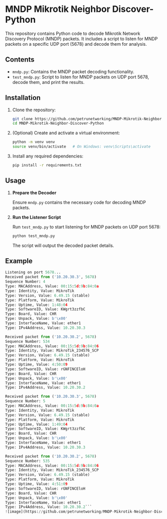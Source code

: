 # MNDP Mikrotik Neighbor Discover-Python
This repository contains Python code to decode Mikrotik Network Discovery Protocol (MNDP) packets. It includes a script to listen for MNDP packets on a specific UDP port (5678) and decode them for analysis.

## Contents

- `mndp.py`: Contains the MNDP packet decoding functionality.
- `test_mndp.py`: Script to listen for MNDP packets on UDP port 5678, decode them, and print the results.

## Installation

1. Clone the repository:
    ```sh
    git clone https://github.com/petrunetworking/MNDP-Mikrotik-Neighbor-Discover-Python.git
    cd MNDP-Mikrotik-Neighbor-Discover-Python
    ```

2. (Optional) Create and activate a virtual environment:
    ```sh
    python -m venv venv
    source venv/bin/activate   # On Windows: venv\Scripts\activate
    ```

3. Install any required dependencies:
    ```sh
    pip install -r requirements.txt
    ```

## Usage

1. **Prepare the Decoder**

   Ensure `mndp.py` contains the necessary code for decoding MNDP packets.

2. **Run the Listener Script**

   Run `test_mndp.py` to start listening for MNDP packets on UDP port 5678:
    ```sh
    python test_mndp.py
    ```

   The script will output the decoded packet details.

## Example
```python test_mndp.py
Listening on port 5678...
Received packet from ('10.20.30.3', 5678)
Sequence Number: 4
Type: MACAddress, Value: 00:15:5d:9b:84:0a
Type: Identity, Value: MikroTik
Type: Version, Value: 6.49.15 (stable)
Type: Platform, Value: MikroTik
Type: Uptime, Value: 1:48:04
Type: SoftwareID, Value: KWgrt3zzfbC
Type: Board, Value: CHR
Type: Unpack, Value: b'\x00'
Type: InterfaceName, Value: ether1
Type: IPv4Address, Value: 10.20.30.3

Received packet from ('10.20.30.2', 5678)
Sequence Number: 534
Type: MACAddress, Value: 00:15:5d:9b:84:06
Type: Identity, Value: MikroTik_234576_SCP
Type: Version, Value: 6.49.15 (stable)
Type: Platform, Value: MikroTik
Type: Uptime, Value: 4:50:09
Type: SoftwareID, Value: rGNFINCEloH
Type: Board, Value: CHR
Type: Unpack, Value: b'\x00'
Type: InterfaceName, Value: ether1
Type: IPv4Address, Value: 10.20.30.2

Received packet from ('10.20.30.3', 5678)
Sequence Number: 5
Type: MACAddress, Value: 00:15:5d:9b:84:0a
Type: Identity, Value: MikroTik
Type: Version, Value: 6.49.15 (stable)
Type: Platform, Value: MikroTik
Type: Uptime, Value: 1:49:04
Type: SoftwareID, Value: KWgrt3zzfbC
Type: Board, Value: CHR
Type: Unpack, Value: b'\x00'
Type: InterfaceName, Value: ether1
Type: IPv4Address, Value: 10.20.30.3

Received packet from ('10.20.30.2', 5678)
Sequence Number: 535
Type: MACAddress, Value: 00:15:5d:9b:84:06
Type: Identity, Value: MikroTik_234576_SCP
Type: Version, Value: 6.49.15 (stable)
Type: Platform, Value: MikroTik
Type: Uptime, Value: 4:51:09
Type: SoftwareID, Value: rGNFINCEloH
Type: Board, Value: CHR
Type: Unpack, Value: b'\x00'
Type: InterfaceName, Value: ether1
Type: IPv4Address, Value: 10.20.30.2```
![image](https://github.com/petrunetworking/MNDP-Mikrotik-Neighbor-Discover-Python/assets/126423814/0ccf0365-d4cc-47ce-bbe9-fd8520af2d8e)
